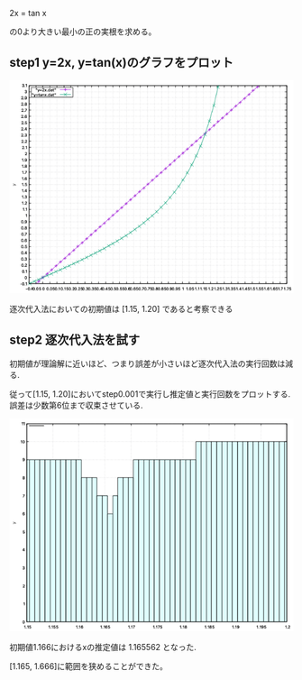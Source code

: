 2x = tan x

の0より大きい最小の正の実根を求める。

## step1 y=2x, y=tan(x)のグラフをプロット

![step 1](https://github.com/Aruminium/Aruminium-Numerical_Simulation_Work/blob/main/work05/step1/step1.png)

逐次代入法においての初期値は [1.15, 1.20] であると考察できる

## step2 逐次代入法を試す

初期値が理論解に近いほど、つまり誤差が小さいほど逐次代入法の実行回数は減る.

従って[1.15, 1.20]においてstep0.001で実行し推定値と実行回数をプロットする.
誤差は少数第6位まで収束させている.

![step2](https://github.com/Aruminium/Aruminium-Numerical_Simulation_Work/blob/main/work05/step2/step2.png)

初期値1.166におけるxの推定値は
1.165562 となった.

[1.165, 1.666]に範囲を狭めることができた。
